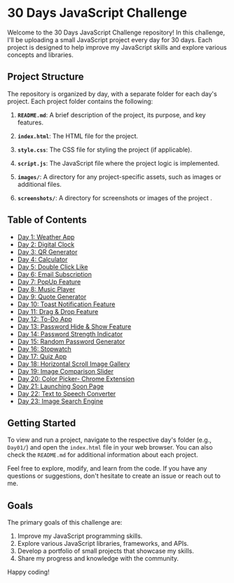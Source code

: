 # 30 Days JavaScript Challenge

Welcome to the 30 Days JavaScript Challenge repository! In this challenge, I'll be uploading a small JavaScript project every day for 30 days. Each project is designed to help improve my JavaScript skills and explore various concepts and libraries.

## Project Structure

The repository is organized by day, with a separate folder for each day's project. Each project folder contains the following:

1. **`README.md`**: A brief description of the project, its purpose, and key features.

2. **`index.html`**: The HTML file for the project.

3. **`style.css`**: The CSS file for styling the project (if applicable).

4. **`script.js`**: The JavaScript file where the project logic is implemented.

5. **`images/`**: A directory for any project-specific assets, such as images or additional files.

6. **`screenshots/`**: A directory for screenshots or images of the project .

## Table of Contents

- [Day 1: Weather App](./Day01/)
- [Day 2: Digital Clock](./Day02/)
- [Day 3: QR Generator](./Day03/)
- [Day 4: Calculator](./Day04/)
- [Day 5: Double  Click Like](./Day05/)
- [Day 6: Email Subscription](./Day06/)
- [Day 7: PopUp Feature](./Day07/)
- [Day 8: Music Player](./Day08/)
- [Day 9: Quote Generator](./Day09/)
- [Day 10: Toast Notification Feature](./Day10/)
- [Day 11: Drag & Drop Feature](./Day11/)
- [Day 12: To-Do App](./Day12/)
- [Day 13: Password Hide & Show Feature](./Day13/)
- [Day 14: Password Strength Indicator](./Day14/)
- [Day 15: Random Password Generator](./Day15/)
- [Day 16: Stopwatch](./Day16/)
- [Day 17: Quiz App](./Day17/)
- [Day 18: Horizontal Scroll Image Gallery](./Day18/)
- [Day 19: Image Comparison Slider](./Day19/)
- [Day 20: Color Picker- Chrome Extension](./Day20/)
- [Day 21: Launching Soon Page](./Day21/)
- [Day 22: Text to Speech Converter](./Day22/)
- [Day 23: Image Search Engine](./Day23/)

## Getting Started

To view and run a project, navigate to the respective day's folder (e.g., `Day01/`) and open the `index.html` file in your web browser. You can also check the `README.md` for additional information about each project.

Feel free to explore, modify, and learn from the code. If you have any questions or suggestions, don't hesitate to create an issue or reach out to me.

## Goals

The primary goals of this challenge are:

1. Improve my JavaScript programming skills.
2. Explore various JavaScript libraries, frameworks, and APIs.
3. Develop a portfolio of small projects that showcase my skills.
4. Share my progress and knowledge with the community.

Happy coding!
